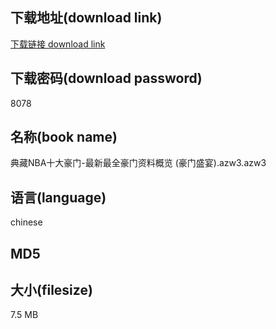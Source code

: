 ## 下载地址(download link)
[下载链接 download link](https://voluble-croquembouche-d321dc.netlify.app/?s=%E5%85%B8%E8%97%8FNBA%E5%8D%81%E5%A4%A7%E8%B1%AA%E9%97%A8-%E6%9C%80%E6%96%B0%E6%9C%80%E5%85%A8%E8%B1%AA%E9%97%A8%E8%B5%84%E6%96%99%E6%A6%82%E8%A7%88+%28%E8%B1%AA%E9%97%A8%E7%9B%9B%E5%AE%B4%29.azw3)

## 下载密码(download password)
8078

## 名称(book name)
典藏NBA十大豪门-最新最全豪门资料概览 (豪门盛宴).azw3.azw3

## 语言(language)
chinese

## MD5


## 大小(filesize)
7.5 MB
